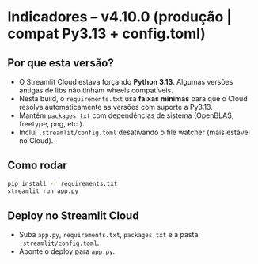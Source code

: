 # Indicadores – v4.10.0 (produção | compat Py3.13 + config.toml)

## Por que esta versão?
- O Streamlit Cloud estava forçando **Python 3.13**. Algumas versões antigas de libs não tinham wheels compatíveis.
- Nesta build, o `requirements.txt` usa **faixas mínimas** para que o Cloud resolva automaticamente as versões com suporte a Py3.13.
- Mantém `packages.txt` com dependências de sistema (OpenBLAS, freetype, png, etc.).
- Inclui `.streamlit/config.toml` desativando o file watcher (mais estável no Cloud).

## Como rodar
```bash
pip install -r requirements.txt
streamlit run app.py
```

## Deploy no Streamlit Cloud
- Suba `app.py`, `requirements.txt`, `packages.txt` e a pasta `.streamlit/config.toml`.
- Aponte o deploy para `app.py`.
